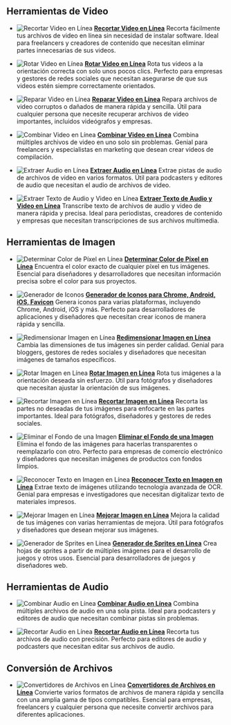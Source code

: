 ## Herramientas de Video

- ![Recortar Video en Línea](https://trim-video-online.com/img/32x32.webp) [**Recortar Video en Línea**](https://trim-video-online.com/es)
  Recorta fácilmente tus archivos de video en línea sin necesidad de instalar software. Ideal para freelancers y creadores de contenido que necesitan eliminar partes innecesarias de sus videos.

- ![Rotar Video en Línea](https://rotate-video-online.com/img/32x32.webp) [**Rotar Video en Línea**](https://rotate-video-online.com/es)
  Rota tus videos a la orientación correcta con solo unos pocos clics. Perfecto para empresas y gestores de redes sociales que necesitan asegurarse de que sus videos estén siempre correctamente orientados.

- ![Reparar Video en Línea](https://repair-video-online.com/img/32x32.webp) [**Reparar Video en Línea**](https://repair-video-online.com/es)
  Repara archivos de video corruptos o dañados de manera rápida y sencilla. Útil para cualquier persona que necesite recuperar archivos de video importantes, incluidos videógrafos y empresas.

- ![Combinar Video en Línea](https://merge-video-online.com/img/32x32.webp) [**Combinar Video en Línea**](https://merge-video-online.com/es)
  Combina múltiples archivos de video en uno solo sin problemas. Genial para freelancers y especialistas en marketing que desean crear videos de compilación.

- ![Extraer Audio en Línea](https://extract-audio-online.com/img/32x32.webp) [**Extraer Audio en Línea**](https://extract-audio-online.com/es)
  Extrae pistas de audio de archivos de video en varios formatos. Útil para podcasters y editores de audio que necesitan el audio de archivos de video.

- ![Extraer Texto de Audio y Video en Línea](https://extract-text-online.com/img/32x32.webp) [**Extraer Texto de Audio y Video en Línea**](https://extract-text-online.com/es)
  Transcribe texto de archivos de audio y video de manera rápida y precisa. Ideal para periodistas, creadores de contenido y empresas que necesitan transcripciones de sus archivos multimedia.

## Herramientas de Imagen

- ![Determinar Color de Píxel en Línea](https://pixel-color-online.com/img/32x32.webp) [**Determinar Color de Píxel en Línea**](https://pixel-color-online.com/es)
  Encuentra el color exacto de cualquier píxel en tus imágenes. Esencial para diseñadores y desarrolladores que necesitan información precisa sobre el color para sus proyectos.

- ![Generador de Iconos](https://icon-generator-online.com/img/32x32.webp) [**Generador de Iconos para Chrome, Android, iOS, Favicon**](https://icon-generator-online.com/es)
  Genera iconos para varias plataformas, incluyendo Chrome, Android, iOS y más. Perfecto para desarrolladores de aplicaciones y diseñadores que necesitan crear iconos de manera rápida y sencilla.

- ![Redimensionar Imagen en Línea](https://resize-image-online.com/img/32x32.webp) [**Redimensionar Imagen en Línea**](https://resize-image-online.com/es)
  Cambia las dimensiones de tus imágenes sin perder calidad. Genial para bloggers, gestores de redes sociales y diseñadores que necesitan imágenes de tamaños específicos.

- ![Rotar Imagen en Línea](https://rotate-image-online.com/img/32x32.webp) [**Rotar Imagen en Línea**](https://rotate-image-online.com/es)
  Rota tus imágenes a la orientación deseada sin esfuerzo. Útil para fotógrafos y diseñadores que necesitan ajustar la orientación de sus imágenes.

- ![Recortar Imagen en Línea](https://crop-image-online.com/img/32x32.webp) [**Recortar Imagen en Línea**](https://crop-image-online.com/es)
  Recorta las partes no deseadas de tus imágenes para enfocarte en las partes importantes. Ideal para fotógrafos, diseñadores y gestores de redes sociales.

- ![Eliminar el Fondo de una Imagen](https://remove-background-online.com/img/32x32.webp) [**Eliminar el Fondo de una Imagen**](https://remove-background-online.com/es)
  Elimina el fondo de las imágenes para hacerlas transparentes o reemplazarlo con otro. Perfecto para empresas de comercio electrónico y diseñadores que necesitan imágenes de productos con fondos limpios.

- ![Reconocer Texto en Imagen en Línea](https://recognize-text-online.com/img/32x32.webp) [**Reconocer Texto en Imagen en Línea**](https://recognize-text-online.com/es)
  Extrae texto de imágenes utilizando tecnología avanzada de OCR. Genial para empresas e investigadores que necesitan digitalizar texto de materiales impresos.

- ![Mejorar Imagen en Línea](https://improve-image-online.com/img/32x32.webp) [**Mejorar Imagen en Línea**](https://improve-image-online.com/es)
  Mejora la calidad de tus imágenes con varias herramientas de mejora. Útil para fotógrafos y diseñadores que desean mejorar sus imágenes.

- ![Generador de Sprites en Línea](https://sprite-generator-online.com/img/32x32.webp) [**Generador de Sprites en Línea**](https://sprite-generator-online.com/es)
  Crea hojas de sprites a partir de múltiples imágenes para el desarrollo de juegos y otros usos. Esencial para desarrolladores de juegos y diseñadores web.

## Herramientas de Audio

- ![Combinar Audio en Línea](https://merge-audio-online.com/img/32x32.webp) [**Combinar Audio en Línea**](https://merge-audio-online.com/es)
  Combina múltiples archivos de audio en una sola pista. Ideal para podcasters y editores de audio que necesitan combinar pistas sin problemas.

- ![Recortar Audio en Línea](https://trim-audio-online.com/img/32x32.webp) [**Recortar Audio en Línea**](https://trim-audio-online.com/es)
  Recorta tus archivos de audio con precisión. Perfecto para editores de audio y podcasters que necesitan editar sus archivos de audio.

## Conversión de Archivos

- ![Convertidores de Archivos en Línea](https://file-converters-online.com/img/32x32.webp) [**Convertidores de Archivos en Línea**](https://file-converters-online.com/es)
  Convierte varios formatos de archivos de manera rápida y sencilla con una amplia gama de tipos compatibles. Esencial para empresas, freelancers y cualquier persona que necesite convertir archivos para diferentes aplicaciones.
